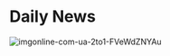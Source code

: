 # Daily News

![imgonline-com-ua-2to1-FVeWdZNYAu](https://user-images.githubusercontent.com/47753687/118737412-7cc1cb80-b84d-11eb-8638-dbd9db4feb64.jpg)
